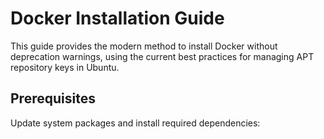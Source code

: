 # Docker Installation Guide

This guide provides the modern method to install Docker without deprecation warnings, using the current best practices for managing APT repository keys in Ubuntu.

## Prerequisites

Update system packages and install required dependencies: